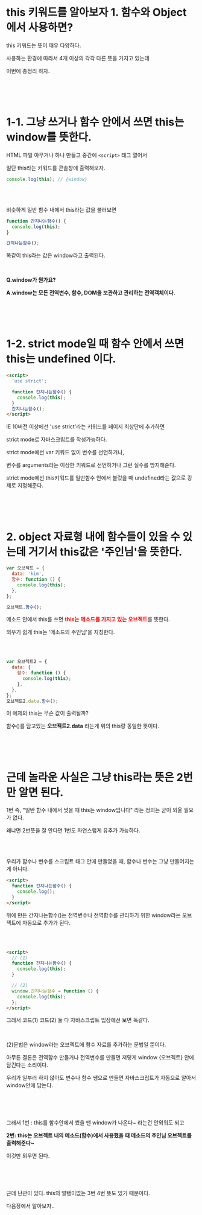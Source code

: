 # this 키워드를 알아보자 1. 함수와 Object에서 사용하면?

this 키워드는 뜻이 매우 다양하다.

사용하는 환경에 따라서 4개 이상의 각각 다른 뜻을 가지고 있는데

이번에 총정리 하자.

<br>
<br>
<br>

# 1-1. 그냥 쓰거나 함수 안에서 쓰면 this는 window를 뜻한다.

HTML 파일 아무거나 하나 만들고 중간에 `<script>` 태그 열어서

일단 this라는 키워드를 콘솔창에 출력해보자.

```js
console.log(this); // {window}
```

<br>
<br>

비슷하게 일반 함수 내에서 this라는 값을 불러보면

```js
function 간지나는함수() {
  console.log(this);
}

간지나는함수();
```

똑같이 this라는 값은 window라고 출력된다.

<br>

**Q.window가 뭔가요?**

**A.window는 모든 전역변수, 함수, DOM을 보관하고 관리하는 전역객체이다.**

<br>
<br>
<br>

# 1-2. strict mode일 때 함수 안에서 쓰면 this는 undefined 이다.

```html
<script>
  'use strict';

  function 간지나는함수() {
    console.log(this);
  }
  간지나는함수();
</script>
```

IE 10버전 이상에선 'use strict'라는 키워드를 페이지 최상단에 추가하면

strict mode로 자바스크립트를 작성가능하다.

strict mode에선 var 키워드 없이 변수를 선언하거나,

변수를 arguments라는 이상한 키워드로 선언하거나 그런 실수를 방지해준다.

strict mode에선 this키워드를 일반함수 안에서 불렀을 때 undefined라는 값으로 강제로 지정해준다.

<br>
<br>
<br>

# 2. object 자료형 내에 함수들이 있을 수 있는데 거기서 this값은 '주인님'을 뜻한다.

```js
var 오브젝트 = {
  data: 'kim',
  함수: function () {
    console.log(this);
  },
};

오브젝트.함수();
```

메소드 안에서 this를 쓰면 <span style=color:red>**this는 메소드를 가지고 있는 오브젝트**</span>를 뜻한다.

외우기 쉽게 this는 '메소드의 주인님'을 지칭한다.

<br>
<br>

```js
var 오브젝트2 = {
  data: {
    함수: function () {
      console.log(this);
    },
  },
};
오브젝트2.data.함수();
```

이 예제의 this는 무슨 값이 출력될까?

함수()를 담고있는 **오브젝트2.data** 라는게 위의 this랑 동일한 뜻이다.

<br>
<br>
<Br>

# 근데 놀라운 사실은 그냥 this라는 뜻은 2번만 알면 된다.

1번 즉, "일반 함수 내에서 썻을 때 this는 window입니다" 라는 정의는 굳이 외울 필요가 없다.

왜냐면 2번뜻을 잘 안다면 1번도 자연스럽게 유추가 가능하다.

<br>
<br>

우리가 함수나 변수를 스크립트 태그 안에 만들었을 때, 함수나 변수는 그냥 만들어지는게 아니다.

```html
<script>
  function 간지나는함수() {
    console.log();
  }
</script>
```

위에 만든 간지나는함수()는 전역변수나 전역함수를 관리하기 위한 window라는
오브젝트에 자동으로 추가가 된다.

<br />
<br />

```html
<script>
  // (1)
  function 간지나는함수() {
    console.log(this);
  }

  // (2)
  window.간지나는함수 = function () {
    console.log(this);
  };
</script>
```

그래서 코드(1) 코드(2) 둘 다 자바스크립트 입장에선 보면 똑같다.

<br>

(2)문법은 window라는 오브젝트에 함수 자료를 추가하는 문법일 뿐이다.

아무튼 결론은 전역함수 만들거나 전역변수를 만들면 저렇게 window {오브젝트} 안에 담긴다는 소리이다.

우리가 일부러 하지 않아도 변수나 함수 쌩으로 만들면 자바스크립트가 자동으로 알아서 window안에 담는다.

<br>
<br>
<br>

그래서 1번 : this를 함수안에서 썼을 땐 window가 나온다~ 라는건 안외워도 되고

**2번: this는 오브젝트 내의 메소드(함수)에서 사용했을 때 메소드의 주인님 오브젝트를 출력해준다~**

이것만 외우면 된다.

<br>
<br>
<br>

근데 난관이 있다. this의 얼탱이없는 3번 4번 뜻도 있기 때문이다.

다음장에서 알아보자..

